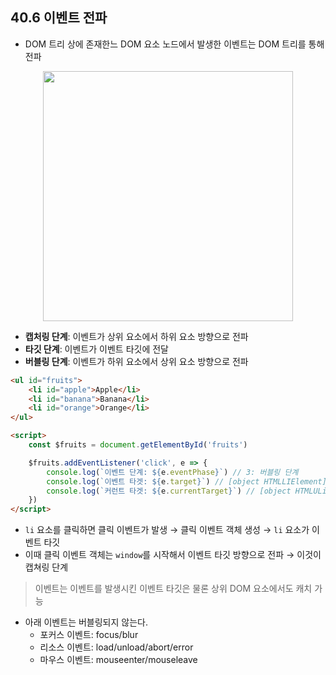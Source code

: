 ## 40.6 이벤트 전파

- DOM 트리 상에 존재한느 DOM 요소 노드에서 발생한 이벤트는 DOM 트리를 통해 전파

<p align="center"><img src="https://velog.velcdn.com/images%2Fhang_kem_0531%2Fpost%2F8ec95d68-8542-4b89-adc7-6be88c6c0a03%2Fimage.png" width="400"/></p>

- **캡처링 단계**: 이벤트가 상위 요소에서 하위 요소 방향으로 전파
- **타깃 단계**: 이벤트가 이벤트 타깃에 전달
- **버블링 단계**: 이벤트가 하위 요소에서 상위 요소 방향으로 전파

```html
<ul id="fruits">
    <li id="apple">Apple</li>
    <li id="banana">Banana</li>
    <li id="orange">Orange</li>
</ul>

<script>
    const $fruits = document.getElementById('fruits')

    $fruits.addEventListener('click', e => {
        console.log(`이벤트 단계: ${e.eventPhase}`) // 3: 버블링 단계
        console.log(`이벤트 타겟: ${e.target}`) // [object HTMLLIElement]
        console.log(`커런트 타겟: ${e.currentTarget}`) // [object HTMLUListElement]
    })
</script>
```

- `li` 요소를 클릭하면 클릭 이벤트가 발생 → 클릭 이벤트 객체 생성 → `li` 요소가 이벤트 타깃
- 이때 클릭 이벤트 객체는 `window`를 시작해서 이벤트 타깃 방향으로 전파 → 이것이 캡쳐링 단계

> 이벤트는 이벤트를 발생시킨 이벤트 타깃은 물론 상위 DOM 요소에서도 캐치 가능

- 아래 이벤트는 버블링되지 않는다.
    - 포커스 이벤트: focus/blur
    - 리소스 이벤트: load/unload/abort/error
    - 마우스 이벤트: mouseenter/mouseleave
